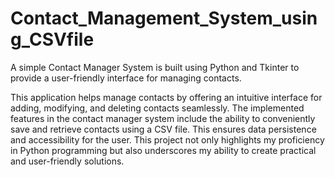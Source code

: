 # Contact_Management_System_using_CSVfile
A simple Contact Manager System is built using Python and Tkinter to provide a user-friendly interface for managing contacts.

This application helps manage contacts by offering an intuitive interface for adding, modifying, and deleting contacts seamlessly.
The implemented features in the contact manager system include the ability to conveniently save and retrieve contacts using a CSV file. This ensures data persistence and accessibility for the user. This project not only highlights my proficiency in Python programming but also underscores my ability to create practical and user-friendly solutions.
